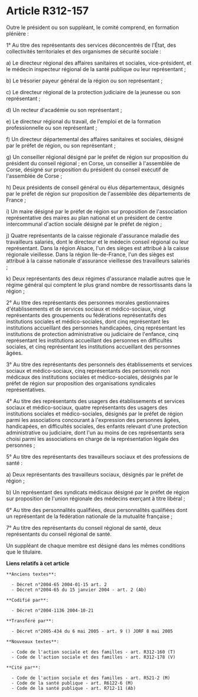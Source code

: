 # Article R312-157

Outre le président ou son suppléant, le comité comprend, en formation plénière :

1° Au titre des représentants des services déconcentrés de l'État, des collectivités territoriales et des organismes de
sécurité sociale :

a) Le directeur régional des affaires sanitaires et sociales, vice-président, et le médecin inspecteur régional de la santé
publique ou leur représentant ;

b) Le trésorier payeur général de la région ou son représentant ;

c) Le directeur régional de la protection judiciaire de la jeunesse ou son représentant ;

d) Un recteur d'académie ou son représentant ;

e) Le directeur régional du travail, de l'emploi et de la formation professionnelle ou son représentant ;

f) Un directeur départemental des affaires sanitaires et sociales, désigné par le préfet de région, ou son représentant ;

g) Un conseiller régional désigné par le préfet de région sur proposition du président du conseil régional ; en Corse, un
conseiller à l'assemblée de Corse, désigné sur proposition du président du conseil exécutif de l'assemblée de Corse ;

h) Deux présidents de conseil général ou élus départementaux, désignés par le préfet de région sur proposition de l'assemblée
des départements de France ;

i) Un maire désigné par le préfet de région sur proposition de l'association représentative des maires au plan national et un
président de centre intercommunal d'action sociale désigné par le préfet de région ;

j) Quatre représentants de la caisse régionale d'assurance maladie des travailleurs salariés, dont le directeur et le médecin
conseil régional ou leur représentant. Dans la région Alsace, l'un des sièges est attribué à la caisse régionale vieillesse.
Dans la région Ile-de-France, l'un des sièges est attribué à la caisse nationale d'assurance vieillesse des travailleurs
salariés ;

k) Deux représentants des deux régimes d'assurance maladie autres que le régime général qui comptent le plus grand nombre de
ressortissants dans la région ;

2° Au titre des représentants des personnes morales gestionnaires d'établissements et de services sociaux et médico-sociaux,
vingt représentants des groupements ou fédérations représentatifs des institutions sociales et médico-sociales, dont cinq
représentant les institutions accueillant des personnes handicapées, cinq représentant les institutions de protection
administrative ou judiciaire de l'enfance, cinq représentant les institutions accueillant des personnes en difficultés
sociales, et cinq représentant les institutions accueillant des personnes âgées.

3° Au titre des représentants des personnels des établissements et services sociaux et médico-sociaux, cinq représentants des
personnels non médicaux des institutions sociales et médico-sociales, désignés par le préfet de région sur proposition des
organisations syndicales représentatives.

4° Au titre des représentants des usagers des établissements et services sociaux et médico-sociaux, quatre représentants des
usagers des institutions sociales et médico-sociales, désignés par le préfet de région parmi les associations concourant à
l'expression des personnes âgées, handicapées, en difficultés sociales, des enfants relevant d'une protection administrative
ou judiciaire, dont l'un au moins de ces représentants sera choisi parmi les associations en charge de la représentation
légale des personnes ;

5° Au titre des représentants des travailleurs sociaux et des professions de santé :

a) Deux représentants des travailleurs sociaux, désignés par le préfet de région ;

b) Un représentant des syndicats médicaux désigné par le préfet de région sur proposition de l'union régionale des médecins
exerçant à titre libéral ;

6° Au titre des personnalités qualifiées, deux personnalités qualifiées dont un représentant de la fédération nationale de la
mutualité française ;

7° Au titre des représentants du conseil régional de santé, deux représentants du conseil régional de santé.

Un suppléant de chaque membre est désigné dans les mêmes conditions que le titulaire.

**Liens relatifs à cet article**

	**Anciens textes**:

	  - Décret n°2004-65 2004-01-15 art. 2
	  - Décret n°2004-65 du 15 janvier 2004 - art. 2 (Ab)

	**Codifié par**:

	  - Décret n°2004-1136 2004-10-21

	**Transféré par**:

	  - Décret n°2005-434 du 6 mai 2005 - art. 9 () JORF 8 mai 2005

	**Nouveaux textes**:

	  - Code de l'action sociale et des familles - art. R312-160 (T)
	  - Code de l'action sociale et des familles - art. R312-178 (V)

	**Cité par**:

	  - Code de l'action sociale et des familles - art. R521-2 (M)
	  - Code de la santé publique - art. R6122-6 (M)
	  - Code de la santé publique - art. R712-11 (Ab)
